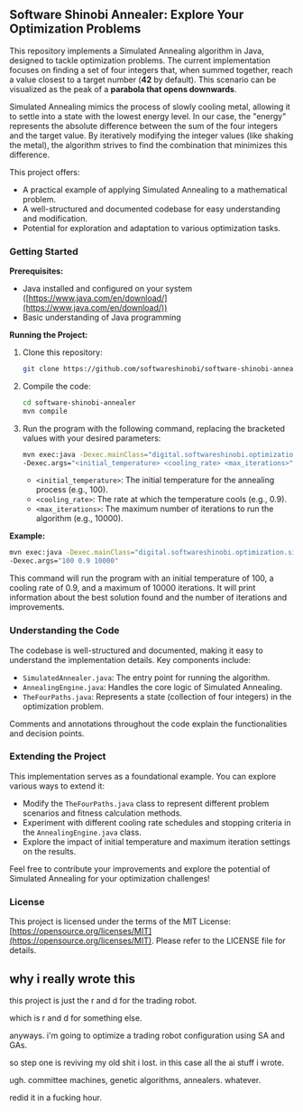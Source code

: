 ## Software Shinobi Annealer: Explore Your Optimization Problems

This repository implements a Simulated Annealing algorithm in Java, designed to tackle optimization problems. The current implementation focuses on finding a set of four integers that, when summed together, reach a value closest to a target number (**42** by default). This scenario can be visualized as the peak of a **parabola that opens downwards**.

Simulated Annealing mimics the process of slowly cooling metal, allowing it to settle into a state with the lowest energy level. In our case, the "energy" represents the absolute difference between the sum of the four integers and the target value. By iteratively modifying the integer values (like shaking the metal), the algorithm strives to find the combination that minimizes this difference.

This project offers:

* A practical example of applying Simulated Annealing to a mathematical problem.
* A well-structured and documented codebase for easy understanding and modification.
* Potential for exploration and adaptation to various optimization tasks.

### Getting Started

**Prerequisites:**

* Java installed and configured on your system ([https://www.java.com/en/download/](https://www.java.com/en/download/))
* Basic understanding of Java programming

**Running the Project:**

1. Clone this repository:

   ```bash
   git clone https://github.com/softwareshinobi/software-shinobi-annealer.git
   ```

2. Compile the code:

   ```bash
   cd software-shinobi-annealer
   mvn compile
   ```

3. Run the program with the following command, replacing the bracketed values with your desired parameters:

   ```bash
   mvn exec:java -Dexec.mainClass="digital.softwareshinobi.optimization.simulatedannealer.SimulatedAnnealer" \
   -Dexec.args="<initial_temperature> <cooling_rate> <max_iterations>"
   ```

   * `<initial_temperature>`: The initial temperature for the annealing process (e.g., 100).
   * `<cooling_rate>`: The rate at which the temperature cools (e.g., 0.9).
   * `<max_iterations>`: The maximum number of iterations to run the algorithm (e.g., 10000).

**Example:**

```bash
mvn exec:java -Dexec.mainClass="digital.softwareshinobi.optimization.simulatedannealer.SimulatedAnnealer" \
-Dexec.args="100 0.9 10000"
```

This command will run the program with an initial temperature of 100, a cooling rate of 0.9, and a maximum of 10000 iterations. It will print information about the best solution found and the number of iterations and improvements.

### Understanding the Code

The codebase is well-structured and documented, making it easy to understand the implementation details. Key components include:

* `SimulatedAnnealer.java`: The entry point for running the algorithm.
* `AnnealingEngine.java`: Handles the core logic of Simulated Annealing.
* `TheFourPaths.java`: Represents a state (collection of four integers) in the optimization problem.

Comments and annotations throughout the code explain the functionalities and decision points.

### Extending the Project

This implementation serves as a foundational example. You can explore various ways to extend it:

* Modify the `TheFourPaths.java` class to represent different problem scenarios and fitness calculation methods.
* Experiment with different cooling rate schedules and stopping criteria in the `AnnealingEngine.java` class.
* Explore the impact of initial temperature and maximum iteration settings on the results.

Feel free to contribute your improvements and explore the potential of Simulated Annealing for your optimization challenges!

### License

This project is licensed under the terms of the MIT License: [https://opensource.org/licenses/MIT](https://opensource.org/licenses/MIT). Please refer to the LICENSE file for details.

## why i really wrote this

this project is just the r and d for the trading robot.

which is r and d for something else.

anyways. i'm going to optimize a trading robot configuration using SA and GAs.

so step one is reviving my old shit i lost. in this case all the ai stuff i wrote.

ugh. committee machines, genetic algorithms, annealers. whatever.

redid it in a fucking hour.
